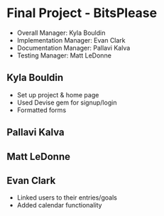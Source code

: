 # Final Project - BitsPlease


* Overall Manager: Kyla Bouldin
* Implementation Manager: Evan Clark
* Documentation Manager: Pallavi Kalva
* Testing Manager: Matt LeDonne

## Kyla Bouldin
* Set up project & home page
* Used Devise gem for signup/login
* Formatted forms

## Pallavi Kalva

## Matt LeDonne

## Evan Clark
* Linked users to their entries/goals
* Added calendar functionality
